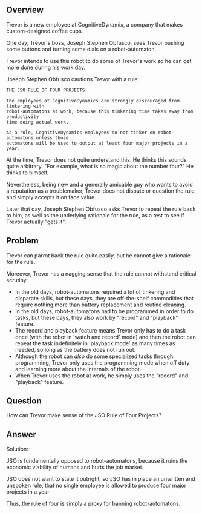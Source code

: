 ## Overview

Trevor is a new employee at CognitiveDynamix, a company that makes custom-designed coffee cups.

One day, Trevor's boss, Joseph Stephen Obfusco, sees Trevor pushing some buttons and turning some dials on a robot-automaton.

Trevor intends to use this robot to do some of Trevor's work so he can get more done during his work day.

Joseph Stephen Obfusco cautions Trevor with a rule:

```
THE JSO RULE OF FOUR PROJECTS:

The employees at CognitiveDynamics are strongly discouraged from tinkering with
robot-automatons at work, because this tinkering time takes away from productivity
time doing actual work.

As a rule, CognitiveDynamics employees do not tinker on robot-automatons unless those
automatons will be used to output at least four major projects in a year.
```

At the time, Trevor does not quite understand this. He thinks this sounds quite arbitrary.
"For example, what is so magic about the number four?" He thinks to himself.

Nevertheless, being new and a generally amicable guy who wants to avoid a reputation as a
troublemaker, Trevor does not dispute or question the rule, and simply accepts it on face value.

Later that day, Joseph Stephen Obfusco asks Trevor to repeat the rule back to him, as well as
the underlying rationale for the rule, as a test to see if Trevor actually "gets it".

## Problem

Trevor can parrot back the rule quite easily, but he cannot give a rationale for the rule.

Moreover, Trevor has a nagging sense that the rule cannot withstand critical scrutiny:

* In the old days, robot-automatons required a lot of tinkering and disparate skills, but these days, they are off-the-shelf commodities that require nothing more than battery replacement and routine cleaning.
* In the old days, robot-automatons had to be programmed in order to do tasks, but these days, they also work by "record" and "playback" feature.
* The record and playback feature means Trevor only has to do a task once (with the robot in 'watch and record' mode) and then the robot can repeat the task indefinitely in 'playback mode' as many times as needed, so long as the battery does not run out.
* Although the robot can *also* do some specialized tasks through programming, Trevor only uses the programming mode when off duty and learning more about the internals of the robot.
* When Trevor uses the robot at work, he simply uses the "record" and "playback" feature.

## Question

How can Trevor make sense of the JSO Rule of Four Projects?

## Answer

Solution:

JSO is fundamentally opposed to robot-automatons, because it ruins the economic viability of humans and hurts the job market.

JSO does not want to state it outright, so JSO has in place an unwritten and unspoken rule, that no single employee is allowed to produce four major projects in a year.

Thus, the rule of four is simply a proxy for banning robot-automatons.


